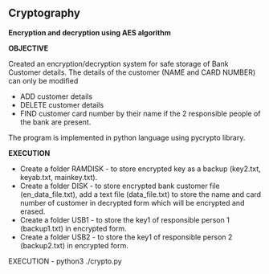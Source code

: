 ## **Cryptography**
**Encryption and decryption using AES algorithm**

**OBJECTIVE**

Created an encryption/decryption system for safe storage of Bank Customer details. 
The details of the customer (NAME and CARD NUMBER) can only be modified 
- ADD customer details
- DELETE customer details
- FIND customer card number by their name 
if the 2 responsible people of the bank are present.

The program is implemented in python language using pycrypto library.

**EXECUTION**

- Create a folder RAMDISK - to store encrypted key as a backup (key2.txt, keyab.txt, mainkey.txt).
- Create a folder DISK - to store encrypted bank customer file (en_data_file.txt), add a text file (data_file.txt) to store the name and card number of customer in decrypted form which will be encrypted and erased.
- Create a folder USB1 - to store the key1 of responsible person 1 (backup1.txt) in encrypted form.
- Create a folder USB2 - to store the key1 of responsible person 2 (backup2.txt) in encrypted form.

EXECUTION - python3 ./crypto.py
